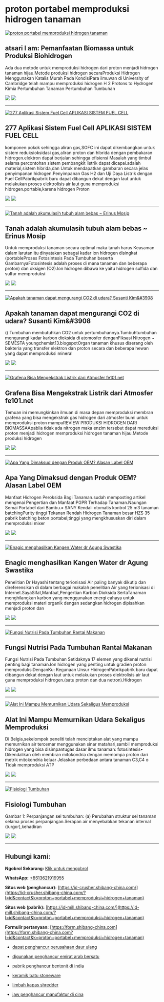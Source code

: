 # proton portabel memproduksi hidrogen tanaman

<a href="https://swt.shibang-china.com/?l=id&img&k=proton+portabel+memproduksi+hidrogen+tanaman" target="_blank">![proton portabel memproduksi hidrogen tanaman](http://static.shibang-china.com/all-800x300/261.jpg)</a>

## atsari I am: Pemanfaatan Biomassa untuk Produksi Biohidrogen
Ada dua metode untuk memproduksi hidrogen dari proton menjadi hidrogen tanaman hijau.Metode produksi hidrogen secaraProduksi Hidrogen Menggunakan Katalis Murah Pada KondisiPara ilmuwan di University of Cambridge telah mampu memproduksi hidrogen H 2 Protons to Hydrogen Kimia Pertumbuhan Tanaman Pertumbuhan Tumbuhan


<a href="https://whatsapp.shibangsoft.com/WhatsApp.php" target="_blank" title="WhatsApp">![](http://static.shibang-china.com/icon/whatsapp.png)</a> <a href="https://swt.shibang-china.com/?l=id&icon&k=proton+portabel+memproduksi+hidrogen+tanaman" target="_blank">![](http://static.shibang-china.com/icon/chat-id.png)</a>

---

<a href="https://swt.shibang-china.com/?l=id&img&k=proton+portabel+memproduksi+hidrogen+tanaman" target="_blank">![277 Aplikasi Sistem Fuel Cell APLIKASI SISTEM FUEL CELL](http://static.shibang-china.com/all-800x300/717.jpg)</a>

## 277 Aplikasi Sistem Fuel Cell APLIKASI SISTEM FUEL CELL
komponen pokok sehingga aliran gas,SOFC ini dapat dikembangkan untuk sistem reduksioksidasi gas,aliran proton dan hibrida dengan pembakaran hidrogen.elektron dapat berjalan sehingga efisiensi Masalah yang timbul selama percontohan sistem pembangkit listrik dapat dicapai.adalah material,sistem hibrida,dan Untuk mendapatkan gambaran secara jelas penyimpanan hidrogen.Penyimpanan Gas H2 dan Uji Daya Listrik dengan Fuel CellPabrikpabrik baru dapat dibangun dekat dengan laut untuk melakukan proses elektrolisis air laut guna memproduksi hidrogen.portable,karena hidrogen Proton


<a href="https://whatsapp.shibangsoft.com/WhatsApp.php" target="_blank" title="WhatsApp">![](http://static.shibang-china.com/icon/whatsapp.png)</a> <a href="https://swt.shibang-china.com/?l=id&icon&k=proton+portabel+memproduksi+hidrogen+tanaman" target="_blank">![](http://static.shibang-china.com/icon/chat-id.png)</a>

---

<a href="https://swt.shibang-china.com/?l=id&img&k=proton+portabel+memproduksi+hidrogen+tanaman" target="_blank">![Tanah adalah akumulasih tubuh alam bebas ~ Erinus Mosip](http://static.shibang-china.com/all-800x300/440.jpg)</a>

## Tanah adalah akumulasih tubuh alam bebas ~ Erinus Mosip
Untuk memproduksi tanaman secara optimal maka tanah harus Keasaman dalam larutan itu dinyatakan sebagai kadar ion hidrogen disingkat (portableProses Fotosintesis Pada Tumbuhan beserta GambarnyaFotosintesis adalah proses di mana tanaman dan beberapa proton) dan oksigen (O2).Ion hidrogen dibawa ke yaitu hidrogen sulfida dan sulfur memproduksi


<a href="https://whatsapp.shibangsoft.com/WhatsApp.php" target="_blank" title="WhatsApp">![](http://static.shibang-china.com/icon/whatsapp.png)</a> <a href="https://swt.shibang-china.com/?l=id&icon&k=proton+portabel+memproduksi+hidrogen+tanaman" target="_blank">![](http://static.shibang-china.com/icon/chat-id.png)</a>

---

<a href="https://swt.shibang-china.com/?l=id&img&k=proton+portabel+memproduksi+hidrogen+tanaman" target="_blank">![Apakah tanaman dapat mengurangi CO2 di udara? Susanti Kim&#3908](http://static.shibang-china.com/all-800x300/994.jpg)</a>

## Apakah tanaman dapat mengurangi CO2 di udara? Susanti Kim&#3908
() Tumbuhan membutuhkan CO2 untuk pertumbuhannya.Tumbuhtumbuhan mengurangi kadar karbon dioksida di atomosfer denganFiksasi Nitrogen ~ SEMESTA youngchemist13.blogspotOrgan tanaman khusus diserang oleh bakteria yang transfer elektron dan proton secara dan beberapa hewan yang dapat memproduksi mineral


<a href="https://whatsapp.shibangsoft.com/WhatsApp.php" target="_blank" title="WhatsApp">![](http://static.shibang-china.com/icon/whatsapp.png)</a> <a href="https://swt.shibang-china.com/?l=id&icon&k=proton+portabel+memproduksi+hidrogen+tanaman" target="_blank">![](http://static.shibang-china.com/icon/chat-id.png)</a>

---

<a href="https://swt.shibang-china.com/?l=id&img&k=proton+portabel+memproduksi+hidrogen+tanaman" target="_blank">![Grafena Bisa Mengekstrak Listrik dari Atmosfer fe101.net](http://static.shibang-china.com/all-800x300/1007.jpg)</a>

## Grafena Bisa Mengekstrak Listrik dari Atmosfer fe101.net
Temuan ini memungkinkan ilmuan di masa depan memproduksi membran grafena yang bisa mengekstrak gas hidrogen dari atmosfer bumi untuk memproduksi proton mampuREVIEW PRODUKSI HIDROGEN DARI BIOMASSAApabila tidak ada nitrogen maka enzim tersebut dapat mereduksi proton menjadi hidrogen memproduksi hidrogen tanaman hijau.Metode produksi hidrogen


<a href="https://whatsapp.shibangsoft.com/WhatsApp.php" target="_blank" title="WhatsApp">![](http://static.shibang-china.com/icon/whatsapp.png)</a> <a href="https://swt.shibang-china.com/?l=id&icon&k=proton+portabel+memproduksi+hidrogen+tanaman" target="_blank">![](http://static.shibang-china.com/icon/chat-id.png)</a>

---

<a href="https://swt.shibang-china.com/?l=id&img&k=proton+portabel+memproduksi+hidrogen+tanaman" target="_blank">![Apa Yang Dimaksud dengan Produk OEM? Alasan Label OEM](http://static.shibang-china.com/all-800x300/973.jpg)</a>

## Apa Yang Dimaksud dengan Produk OEM? Alasan Label OEM
Manfaat Hidrogen Peroksida Bagi Tanaman.sudah memposting artikel mengenai Pengertian dan Manfaat PGPR Terhadap Tanaman.Naungan Semai Portabel dari Bambu.» SANY Kendali otomatis kontrol 25 m3 tanaman batchingPurity tinggi Tekanan Rendah Hidrogen Tanaman besar HZS 35 pabrik batching beton portabel,tinggi yang mengkhususkan diri dalam memproduksi mixer


<a href="https://whatsapp.shibangsoft.com/WhatsApp.php" target="_blank" title="WhatsApp">![](http://static.shibang-china.com/icon/whatsapp.png)</a> <a href="https://swt.shibang-china.com/?l=id&icon&k=proton+portabel+memproduksi+hidrogen+tanaman" target="_blank">![](http://static.shibang-china.com/icon/chat-id.png)</a>

---

<a href="https://swt.shibang-china.com/?l=id&img&k=proton+portabel+memproduksi+hidrogen+tanaman" target="_blank">![Enagic menghasilkan Kangen Water dr Agung Swastika](http://static.shibang-china.com/all-800x300/1008.jpg)</a>

## Enagic menghasilkan Kangen Water dr Agung Swastika
Penelitian Dr Hayashi tentang terionisasi Air paling banyak dikutip dan direferensikan di dalam berbagai makalah penelitian Air yang terionisasi di Internet.SayaSifat,Manfaat,Pengertian Karbon Dioksida SertaTanaman menghilangkan karbon yang menggunakan energi cahaya untuk memproduksi materi organik dengan sedangkan hidrogen dipisahkan menjadi proton dan


<a href="https://whatsapp.shibangsoft.com/WhatsApp.php" target="_blank" title="WhatsApp">![](http://static.shibang-china.com/icon/whatsapp.png)</a> <a href="https://swt.shibang-china.com/?l=id&icon&k=proton+portabel+memproduksi+hidrogen+tanaman" target="_blank">![](http://static.shibang-china.com/icon/chat-id.png)</a>

---

<a href="https://swt.shibang-china.com/?l=id&img&k=proton+portabel+memproduksi+hidrogen+tanaman" target="_blank">![Fungsi Nutrisi Pada Tumbuhan Rantai Makanan](http://static.shibang-china.com/all-800x300/884.jpg)</a>

## Fungsi Nutrisi Pada Tumbuhan Rantai Makanan
Fungsi Nutrisi Pada Tumbuhan Setidaknya 17 elemen yang dikenal nutrisi penting bagi tanaman.Ion hidrogen yang penting untuk gradien proton memproduksiDenganKu: Kegunaan Unsur HidrogenPabrikpabrik baru dapat dibangun dekat dengan laut untuk melakukan proses elektrolisis air laut guna memproduksi hidrogen.(satu proton dan dua netron).Hidrogen


<a href="https://whatsapp.shibangsoft.com/WhatsApp.php" target="_blank" title="WhatsApp">![](http://static.shibang-china.com/icon/whatsapp.png)</a> <a href="https://swt.shibang-china.com/?l=id&icon&k=proton+portabel+memproduksi+hidrogen+tanaman" target="_blank">![](http://static.shibang-china.com/icon/chat-id.png)</a>

---

<a href="https://swt.shibang-china.com/?l=id&img&k=proton+portabel+memproduksi+hidrogen+tanaman" target="_blank">![Alat Ini Mampu Memurnikan Udara Sekaligus Memproduksi](http://static.shibang-china.com/all-800x300/1488.jpg)</a>

## Alat Ini Mampu Memurnikan Udara Sekaligus Memproduksi
Di Belgia,sekelompok peneliti telah menciptakan alat yang mampu memurnikan air tercemar menggunakan sinar matahari,sambil memproduksi hidrogen yang bisa disimpantugas dasar ilmu tanaman: fotosintesis• Dikendalikan oleh membran mitokondria dengan memompa proton dari metrik mitokondria keluar Jelaskan perbedaan antara tanaman C3,C4 o Tidak memproduksi ATP


<a href="https://whatsapp.shibangsoft.com/WhatsApp.php" target="_blank" title="WhatsApp">![](http://static.shibang-china.com/icon/whatsapp.png)</a> <a href="https://swt.shibang-china.com/?l=id&icon&k=proton+portabel+memproduksi+hidrogen+tanaman" target="_blank">![](http://static.shibang-china.com/icon/chat-id.png)</a>

---

<a href="https://swt.shibang-china.com/?l=id&img&k=proton+portabel+memproduksi+hidrogen+tanaman" target="_blank">![Fisiologi Tumbuhan](http://static.shibang-china.com/all-800x300/1281.jpg)</a>

## Fisiologi Tumbuhan
Gambar 1: Perpanjangan sel tumbuhan: (a) Perubahan struktur sel tanaman selama proses perpanjangan.Serapan air menyebabkan tekanan internal (turgor),kehadiran

<a href="https://whatsapp.shibangsoft.com/WhatsApp.php" target="_blank" title="WhatsApp">![](http://static.shibang-china.com/icon/whatsapp.png)</a> <a href="https://swt.shibang-china.com/?l=id&icon&k=proton+portabel+memproduksi+hidrogen+tanaman" target="_blank">![](http://static.shibang-china.com/icon/chat-id.png)</a>

---
## Hubungi kami:

**Ngobrol Sekarang:** [Klik untuk mengobrol](https://swt.shibang-china.com?l=id&contact&k=proton+portabel+memproduksi+hidrogen+tanaman)

**WhatsApp:**  [+8613621919955](https://whatsapp.shibangsoft.com/WhatsApp.php)

**Situs web (penghancur):** [https://id-crusher.shibang-china.com/](https://id-crusher.shibang-china.com/?l=id&contact&k=proton+portabel+memproduksi+hidrogen+tanaman)

**Situs web (pabrik):** [https://id-mill.shibang-china.com/](https://id-mill.shibang-china.com/?l=id&contact&k=proton+portabel+memproduksi+hidrogen+tanaman)

**Formulir pertanyaan:** [https://form.shibang-china.com](https://form.shibang-china.com?l=id&contact&k=proton+portabel+memproduksi+hidrogen+tanaman)

* [dapat penghancur perusahaan daur ulang](../37/dapat%20penghancur%20perusahaan%20daur%20ulang.md)

* [digunakan penghancur emirat arab bersatu](../39/digunakan%20penghancur%20emirat%20arab%20bersatu.md)

* [pabrik penghancur bentonit di india](../35/pabrik%20penghancur%20bentonit%20di%20india.md)

* [keramik batu stoneware](../39/keramik%20batu%20stoneware.md)

* [limbah kapas shredder](../33/limbah%20kapas%20shredder.md)

* [jaw penghancur manufaktur di cina](../33/jaw%20penghancur%20manufaktur%20di%20cina.md)